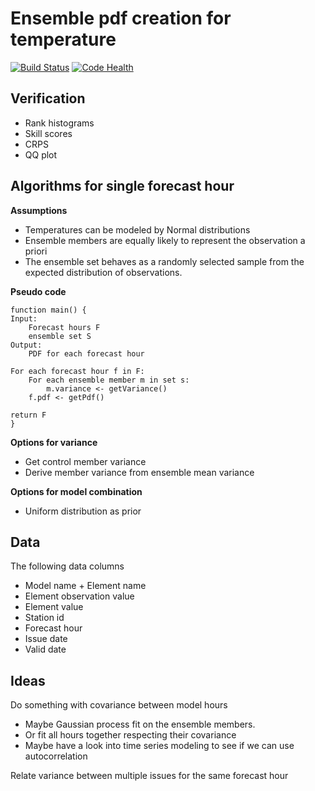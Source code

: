 # Ensemble pdf creation for temperature
[![Build Status](https://travis-ci.org/tomderuijter/probability-forecast.svg?branch=master)](https://travis-ci.org/tomderuijter/probability-forecast)
[![Code Health](https://landscape.io/github/tomderuijter/probability-forecast/master/landscape.svg?style=flat)](https://landscape.io/github/tomderuijter/probability-forecast/master)

## Verification
- Rank histograms
- Skill scores
- CRPS
- QQ plot

## Algorithms for single forecast hour

**Assumptions**
* Temperatures can be modeled by Normal distributions
* Ensemble members are equally likely to represent the observation a priori
* The ensemble set behaves as a randomly selected sample from the expected
distribution of observations.

**Pseudo code**
```
function main() {
Input:
    Forecast hours F
    ensemble set S
Output:
    PDF for each forecast hour

For each forecast hour f in F:
    For each ensemble member m in set s:
        m.variance <- getVariance()
    f.pdf <- getPdf()

return F
}
```

**Options for variance**
* Get control member variance
* Derive member variance from ensemble mean variance

**Options for model combination**
* Uniform distribution as prior

## Data
The following data columns
* Model name + Element name
* Element observation value
* Element value
* Station id
* Forecast hour
* Issue date
* Valid date

## Ideas
Do something with covariance between model hours
- Maybe Gaussian process fit on the ensemble members.
- Or fit all hours together respecting their covariance
- Maybe have a look into time series modeling to see if we can use autocorrelation

Relate variance between multiple issues for the same forecast hour
